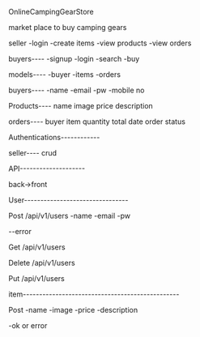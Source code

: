  OnlineCampingGearStore

 market place to buy camping gears

 seller
 -login
 -create items
-view products
-view orders




 buyers----
-signup
-login
-search
-buy


models----
-buyer
-items
-orders


buyers----
-name
-email
-pw
-mobile no

Products----
name
image
price
description


orders----
buyer
item
quantity
total
date
order status






Authentications------------


seller----
crud



API--------------------

back->front



User--------------------------------

Post
/api/v1/users
-name
-email
-pw

--error

Get
/api/v1/users




Delete
/api/v1/users


Put
/api/v1/users



item------------------------------------------------

Post
-name
-image
-price
-description

-ok or error


